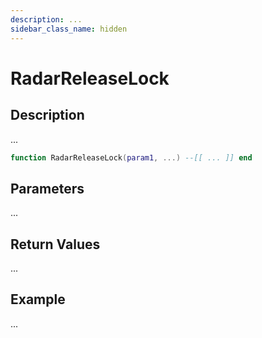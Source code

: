 ```yaml
---
description: ...
sidebar_class_name: hidden
---
```


# RadarReleaseLock

## Description

...

```lua
function RadarReleaseLock(param1, ...) --[[ ... ]] end
```

## Parameters

...

## Return Values

...

## Example

...

